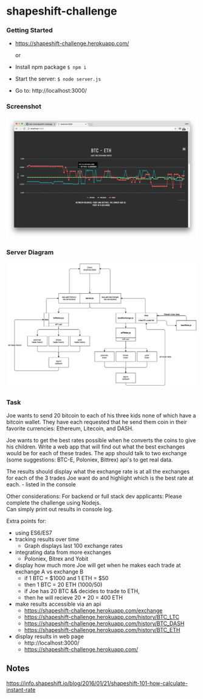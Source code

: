 # shapeshift-challenge

### Getting Started
- https://shapeshift-challenge.herokuapp.com/

    or

- Install npm package `$ npm i`
- Start the server:
`$ node server.js`
- Go to:
http://localhost:3000/


### Screenshot
![alt tag](https://github.com/leon-do/shapeshift-challenge/blob/master/server/diagram/screenshot.png)


### Server Diagram
![alt tag](https://github.com/leon-do/shapeshift-challenge/blob/master/server/diagram/nodeJS%20diagram.png)


### Task
Joe wants to send 20 bitcoin to each of his three kids none of which have a bitcoin wallet. They have each requested that he send them coin in their favorite currencies: 
Ethereum, Litecoin, and DASH. 

Joe wants to get the best rates possible when he converts the coins to give his children. Write a web app that will find out what the best exchanges would be for each of these trades. The app should talk to two exchange (some suggestions: BTC-E, Poloniex, Bittrex) api's to get real data. 

The results should display what the exchange rate is at all the exchanges for each of the 3 trades Joe want do and highlight which is the best rate at each.
    - listed in the console

Other considerations:
For backend or full stack dev applicants:
    Please complete the challenge using Nodejs.  
    Can simply print out results in console log.

Extra points for: 
- using ES6/ES7 
- tracking results over time
    - Graph displays last 100 exchange rates
- integrating data from more exchanges
    - Poloniex, Bitrex and Yobit
- display how much more Joe will get when he makes each trade at exchange A vs exchange B
    - if    1 BTC = $1000 and 1 ETH = $50
    - then  1 BTC = 20 ETH (1000/50)
    - if    Joe has 20 BTC && decides to trade to ETH, 
    - then  he will recieve 20 * 20 = 400 ETH
- make results accessible via an api
    - https://shapeshift-challenge.herokuapp.com/exchange
    - https://shapeshift-challenge.herokuapp.com/history/BTC_LTC
    - https://shapeshift-challenge.herokuapp.com/history/BTC_DASH
    - https://shapeshift-challenge.herokuapp.com/history/BTC_ETH
- display results in web page
    - http://localhost:3000/
    - https://shapeshift-challenge.herokuapp.com/

## Notes

https://info.shapeshift.io/blog/2016/01/21/shapeshift-101-how-calculate-instant-rate